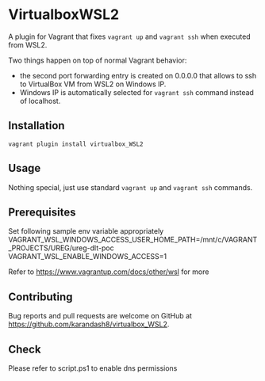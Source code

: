 # VirtualboxWSL2

A plugin for Vagrant that fixes `vagrant up` and `vagrant ssh` when executed from WSL2.

Two things happen on top of normal Vagrant behavior:
- the second port forwarding entry is created on 0.0.0.0 that allows to ssh to VirtualBox VM from WSL2 on Windows IP.
- Windows IP is automatically selected for `vagrant ssh` command instead of localhost.

## Installation

```
vagrant plugin install virtualbox_WSL2
```

## Usage

Nothing special, just use standard `vagrant up` and `vagrant ssh` commands.

## Prerequisites
Set following sample env variable appropriately
VAGRANT_WSL_WINDOWS_ACCESS_USER_HOME_PATH=/mnt/c/VAGRANT_PROJECTS/UREG/ureg-dlt-poc
VAGRANT_WSL_ENABLE_WINDOWS_ACCESS=1

Refer to https://www.vagrantup.com/docs/other/wsl for more

## Contributing

Bug reports and pull requests are welcome on GitHub at https://github.com/karandash8/virtualbox_WSL2.

## Check
Please refer to script.ps1 to enable dns permissions
